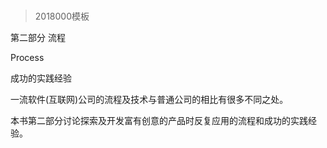 # 
> 2018000模板


第二部分 流程

Process



成功的实践经验



一流软件(互联网)公司的流程及技术与普通公司的相比有很多不同之处。



本书第二部分讨论探索及开发富有创意的产品时反复应用的流程和成功的实践经验。


